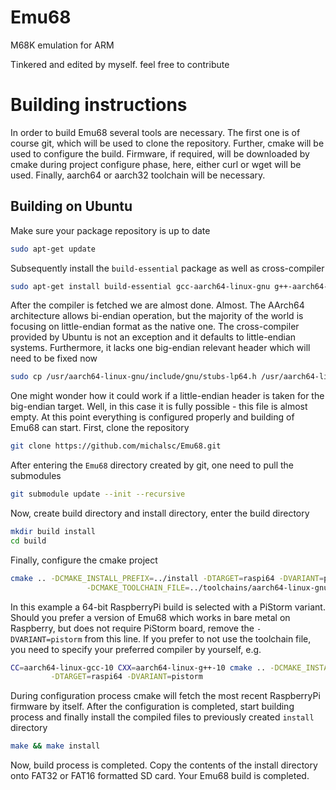 # Emu68
M68K emulation for ARM

Tinkered and edited by myself. feel free to contribute


# Building instructions

In order to build Emu68 several tools are necessary. The first one is of course git, which will be used to clone the repository. Further, cmake will be used to configure the build. Firmware, if required, will be downloaded by cmake during project configure phase, here, either curl or wget will be used. Finally, aarch64 or aarch32 toolchain will be necessary.

## Building on Ubuntu

Make sure your package repository is up to date

```bash
sudo apt-get update
```

Subsequently install the ``build-essential`` package as well as cross-compiler

```bash
sudo apt-get install build-essential gcc-aarch64-linux-gnu g++-aarch64-linux-gnu
```

After the compiler is fetched we are almost done. Almost. The AArch64 architecture allows bi-endian operation, but the majority of the world is focusing on little-endian format as the native one. The cross-compiler provided by Ubuntu is not an exception and it defaults to little-endian systems. Furthermore, it lacks one big-endian relevant header which will need to be fixed now

```bash
sudo cp /usr/aarch64-linux-gnu/include/gnu/stubs-lp64.h /usr/aarch64-linux-gnu/include/gnu/stubs-lp64_be.h
```

One might wonder how it could work if a little-endian header is taken for the big-endian target. Well, in this case it is fully possible - this file is almost empty. At this point everything is configured properly and building of Emu68 can start. First, clone the repository

```bash
git clone https://github.com/michalsc/Emu68.git
```

After entering the ``Emu68`` directory created by git, one need to pull the submodules

```bash
git submodule update --init --recursive
```

Now, create build directory and install directory, enter the build directory

```bash
mkdir build install
cd build
```

Finally, configure the cmake project

```bash
cmake .. -DCMAKE_INSTALL_PREFIX=../install -DTARGET=raspi64 -DVARIANT=pistorm \
				 -DCMAKE_TOOLCHAIN_FILE=../toolchains/aarch64-linux-gnu.cmake
```

In this example a 64-bit RaspberryPi build is selected with a PiStorm variant. Should you prefer a version of Emu68 which works in bare metal on Raspberry, but does not require PiStorm board, remove the ``-DVARIANT=pistorm`` from this line. If you prefer to not use the toolchain file, you need to specify your preferred compiler by yourself, e.g.

```bash
CC=aarch64-linux-gcc-10 CXX=aarch64-linux-g++-10 cmake .. -DCMAKE_INSTALL_PREFIX=../install \
         -DTARGET=raspi64 -DVARIANT=pistorm
```

During configuration process cmake will fetch the most recent RaspberryPi firmware by itself. After the configuration is completed, start building process and finally install the compiled files to previously created ``install`` directory

```bash
make && make install
```

Now, build process is completed. Copy the contents of the install directory onto FAT32 or FAT16 formatted SD card. Your Emu68 build is completed.
